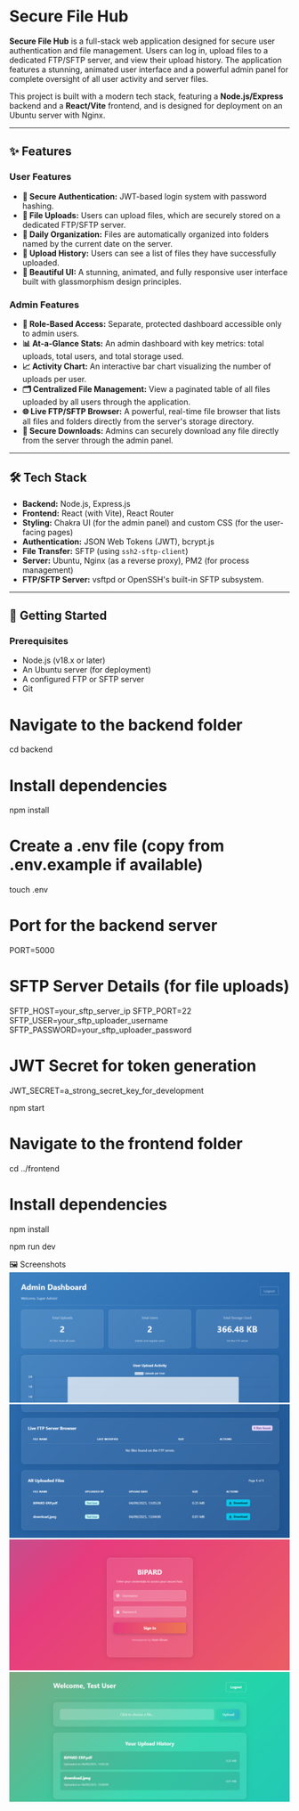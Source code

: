 # Secure File Hub

**Secure File Hub** is a full-stack web application designed for secure user authentication and file management. Users can log in, upload files to a dedicated FTP/SFTP server, and view their upload history. The application features a stunning, animated user interface and a powerful admin panel for complete oversight of all user activity and server files.

This project is built with a modern tech stack, featuring a **Node.js/Express** backend and a **React/Vite** frontend, and is designed for deployment on an Ubuntu server with Nginx.

---

## ✨ Features

### User Features

- **🔐 Secure Authentication:** JWT-based login system with password hashing.
- **🚀 File Uploads:** Users can upload files, which are securely stored on a dedicated FTP/SFTP server.
- **📂 Daily Organization:** Files are automatically organized into folders named by the current date on the server.
- **📜 Upload History:** Users can see a list of files they have successfully uploaded.
- **💅 Beautiful UI:** A stunning, animated, and fully responsive user interface built with glassmorphism design principles.

### Admin Features

- **👑 Role-Based Access:** Separate, protected dashboard accessible only to admin users.
- **📊 At-a-Glance Stats:** An admin dashboard with key metrics: total uploads, total users, and total storage used.
- **📈 Activity Chart:** An interactive bar chart visualizing the number of uploads per user.
- **🗂️ Centralized File Management:** View a paginated table of all files uploaded by all users through the application.
- **🌐 Live FTP/SFTP Browser:** A powerful, real-time file browser that lists all files and folders directly from the server's storage directory.
- **🔽 Secure Downloads:** Admins can securely download any file directly from the server through the admin panel.

---

## 🛠️ Tech Stack

- **Backend:** Node.js, Express.js
- **Frontend:** React (with Vite), React Router
- **Styling:** Chakra UI (for the admin panel) and custom CSS (for the user-facing pages)
- **Authentication:** JSON Web Tokens (JWT), bcrypt.js
- **File Transfer:** SFTP (using `ssh2-sftp-client`)
- **Server:** Ubuntu, Nginx (as a reverse proxy), PM2 (for process management)
- **FTP/SFTP Server:** vsftpd or OpenSSH's built-in SFTP subsystem.

---

## 🚀 Getting Started

### Prerequisites

- Node.js (v18.x or later)
- An Ubuntu server (for deployment)
- A configured FTP or SFTP server
- Git

# Navigate to the backend folder

cd backend

# Install dependencies

npm install

# Create a .env file (copy from .env.example if available)

touch .env

# Port for the backend server

PORT=5000

# SFTP Server Details (for file uploads)

SFTP_HOST=your_sftp_server_ip
SFTP_PORT=22
SFTP_USER=your_sftp_uploader_username
SFTP_PASSWORD=your_sftp_uploader_password

# JWT Secret for token generation

JWT_SECRET=a_strong_secret_key_for_development

npm start

# Navigate to the frontend folder

cd ../frontend

# Install dependencies

npm install

npm run dev

🖼️ Screenshots
![GitHub Image](/screenshots/1.png)
![GitHub Image](/screenshots/2.png)
![GitHub Image](/screenshots/3.png)
![GitHub Image](/screenshots/4.png)
